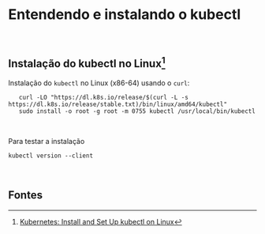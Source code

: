 # Entendendo e instalando o kubectl

<br>

## Instalação do kubectl no Linux[^1]

Instalação do `kubectl` no Linux (x86-64) usando o `curl`:

```shell
   curl -LO "https://dl.k8s.io/release/$(curl -L -s https://dl.k8s.io/release/stable.txt)/bin/linux/amd64/kubectl"
   sudo install -o root -g root -m 0755 kubectl /usr/local/bin/kubectl
```

<br>

Para testar a instalação 

```shell
kubectl version --client
```

<br>

## Fontes
[^1]: [Kubernetes: Install and Set Up kubectl on Linux](https://kubernetes.io/docs/tasks/tools/install-kubectl-linux/)